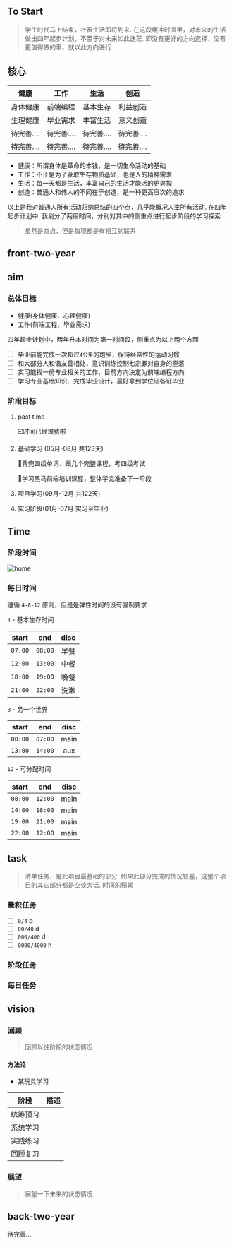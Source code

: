 ## To Start

> 学生时代马上结束，社畜生活即将到来. 在这段缓冲时间里，对未来的生活做出四年起步计划，不至于对未来如此迷茫. 即没有更好的方向选择、没有更值得做的事，就以此方向进行

## 核心

|    健康    |    工作    |    生活    |    创造    |
| :--------: | :--------: | :--------: | :--------: |
|  身体健康  |  前端编程  |  基本生存  |  利益创造  |
|  生理健康  |  毕业需求  |  丰富生活  |  意义创造  |
| 待完善.... | 待完善.... | 待完善.... | 待完善.... |
| 待完善.... | 待完善.... | 待完善.... | 待完善.... |

- 健康：所谓身体是革命的本钱，是一切生命活动的基础
- 工作：不止是为了获取生存物质基础，也是人的精神需求
- 生活：每一天都是生活，丰富自己的生活才能活的更爽捏
- 创造：普通人和伟人的不同在于创造，是一种更高层次的追求

以上是我对普通人所有活动归纳总结的四个点，几乎能概况人生所有活动. 在四年起步计划中. 我划分了两段时间，分别对其中的侧重点进行起步阶段的学习探索

> 虽然是四点，但是每项都是有相互的联系

## front-two-year

## aim

### 总体目标

- 健康(身体健康、心理健康)
- 工作(前端工程、毕业需求)

四年起步计划中，两年升本时间为第一时间段，侧重点为以上两个方面

- [ ] 毕业前能完成一次超过`4公里`的跑步，保持经常性的运动习惯
- [ ] 和大部分人和谐友善相处，意识训练控制七宗罪对自身的堕落
- [ ] 实习能找一份专业相关的工作，目前方向决定为前端编程方向
- [ ] 学习专业基础知识、完成毕业设计，最好拿到学位证各证毕业

### 阶段目标

1. ~~past time~~ 

   ☑️时间已经浪费啦

2. 基础学习 (05月-08月 共123天)

   🔲背完四级单词、跟几个完整课程，考四级考试

   🔲学习黑马前端培训课程，整体学完准备下一阶段

3. 项目学习(09月-12月 共122天)

4. 实习阶段(01月-07月 实习至毕业)

## Time

### 阶段时间

![home](/home.png)



 ### 每日时间

遵循  `4-8-12`  原则，但是是弹性时间的没有强制要求

`4`  - 基本生存时间

|  start  |   end   | disc |
| :-----: | :-----: | :--: |
| `07:00` | `08:00` | 早餐 |
| `12:00` | `13:00` | 中餐 |
| `18:00` | `19:00` | 晚餐 |
| `21:00` | `22:00` | 洗漱 |

`8` - 另一个世界

|  start  |   end   | disc |
| :-----: | :-----: | :--: |
| `00:00` | `07:00` | main |
| `13:00` | `14:00` | aux  |

`12` - 可分配时间

|  start  |   end   | disc |
| :-----: | :-----: | :--: |
| `08:00` | `12:00` | main |
| `14:00` | `18:00` | main |
| `19:00` | `21:00` | main |
| `22:00` | `12:00` | main |



## task

> 清单任务，是此项目最基础的部分. 如果此部分完成的情况较差，这整个项目的其它部分都是空谈大话.  时间的积累

### 量积任务

- [ ] `0/4` 		    p
- [ ] `00/40`                 d
- [ ] `000/400`             d
- [ ] `0000/4000`         h

### 阶段任务



### 每日任务





## vision

### 回顾

> 回顾以往阶段的状态情况

#### 方法论

- 某玩具学习

|   阶段   | 描述 |
| :------: | :--: |
| 统筹预习 |      |
| 系统学习 |      |
| 实践练习 |      |
| 回顾复习 |      |







### 展望

> 展望一下未来的状态情况







## back-two-year

待完善....













































